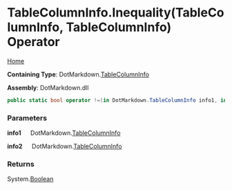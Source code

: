 # TableColumnInfo\.Inequality\(TableColumnInfo, TableColumnInfo\) Operator

[Home](../../../README.md)

**Containing Type**: DotMarkdown\.[TableColumnInfo](../README.md)

**Assembly**: DotMarkdown\.dll

```csharp
public static bool operator !=(in DotMarkdown.TableColumnInfo info1, in DotMarkdown.TableColumnInfo info2)
```

### Parameters

**info1** &emsp; DotMarkdown\.[TableColumnInfo](../README.md)

**info2** &emsp; DotMarkdown\.[TableColumnInfo](../README.md)

### Returns

System\.[Boolean](https://docs.microsoft.com/en-us/dotnet/api/system.boolean)

